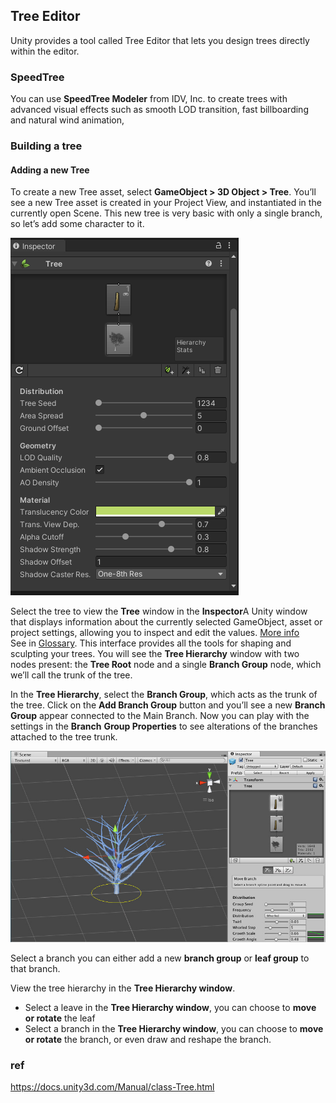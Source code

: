 ## Tree Editor

Unity provides a tool called Tree Editor that lets you design trees directly within the editor.



### SpeedTree

You can use **SpeedTree Modeler** from IDV, Inc. to create trees with advanced visual effects such as smooth LOD
transition, fast billboarding and natural wind animation,
 
 
### Building a tree

#### Adding a new Tree
To create a new Tree asset, select **GameObject > 3D Object > Tree**. You’ll see a new Tree asset is created in your Project View, and instantiated in the currently open Scene. This new tree is very basic with only a single branch, so let’s add some character to it.


![](./img/tree_inspector.png)

Select the tree to view the **Tree** window in the **Inspector**A Unity window that displays information about the currently selected GameObject, asset or project settings, allowing you to inspect and edit the values. [More info](https://docs.unity3d.com/Manual/tree-FirstTree.htmlUsingTheInspector.html)  
See in [Glossary](https://docs.unity3d.com/Manual/tree-FirstTree.htmlGlossary.html#Inspector). This interface provides all the tools for shaping and sculpting your trees. You will see the **Tree Hierarchy** window with two nodes present: the **Tree Root** node and a single **Branch Group** node, which we’ll call the trunk of the tree.

In the **Tree Hierarchy**, select the **Branch Group**, which acts as the trunk of the tree. Click on the **Add Branch Group** button and you’ll see a new **Branch Group** appear connected to the Main Branch. Now you can play with the settings in the **Branch** **Group Properties** to see alterations of the branches attached to the tree trunk.



![](./img/TreeCreator-AddingBranches1.jpg)


Select a branch you can either add a new **branch group** or **leaf group** to that branch. 

View the tree hierarchy in the **Tree Hierarchy window**.


- Select a leave in the **Tree Hierarchy window**, you can choose to **move or rotate** the leaf
- Select a branch in the **Tree Hierarchy window**, you can choose to **move or rotate** the branch, or even draw and reshape the branch.






### ref 
https://docs.unity3d.com/Manual/class-Tree.html

